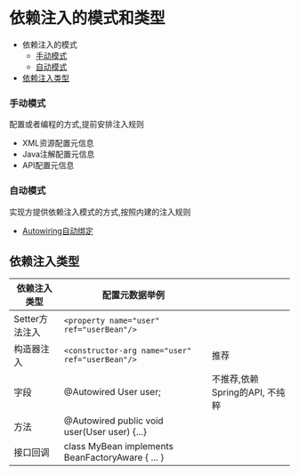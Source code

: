# 依赖注入的模式和类型

- 依赖注入的模式
  - [手动模式](#手动模式)
  - [自动模式](#自动模式)
- [依赖注入类型](#依赖注入类型)

### 手动模式

配置或者编程的方式,提前安排注入规则

- XML资源配置元信息
- Java注解配置元信息
- API配置元信息

### 自动模式

实现方提供依赖注入模式的方式,按照内建的注入规则

- [Autowiring自动绑定](020-Autowiring自动绑定.md) 

## 依赖注入类型

| 依赖注入类型   | 配置元数据举例                                   |                                |
| -------------- | ------------------------------------------------ | ------------------------------ |
| Setter方法注入 | `<property name="user" ref="userBean"/>`         |                                |
| 构造器注入     | `<constructor-arg name="user" ref="userBean"/>`  | 推荐                           |
| 字段           | @Autowired User user;                            | 不推荐,依赖Spring的API, 不纯粹 |
| 方法           | @Autowired public void user(User user)  {...}    |                                |
| 接口回调       | class MyBean implements BeanFactoryAware { ... } |                                |